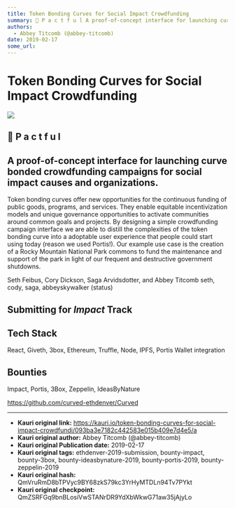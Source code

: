 ```yaml
---
title: Token Bonding Curves for Social Impact Crowdfunding
summary: 🤝 P a c t f u l A proof-of-concept interface for launching curve bonded crowdfunding campaigns for social impact causes and organizations. Token bonding curves offer new opportunities for the continuous funding of public goods, programs, and services. They enable equitable incentivization models and unique governance opportunities to activate communities around common goals and projects. By designing a simple crowdfunding campaign interface we are able to distill the complexities of the token b
authors:
  - Abbey Titcomb (@abbey-titcomb)
date: 2019-02-17
some_url: 
---
```


# Token Bonding Curves for Social Impact Crowdfunding


![](https://ipfs.infura.io/ipfs/QmVqvHwJHexadLtCXrcfpydQvR6uSvGaqSxBR6ePYe2GGm)


## 🤝 P a c t f u l
## A proof-of-concept interface for launching curve bonded crowdfunding campaigns for social impact causes and organizations.

Token bonding curves offer new opportunities for the continuous funding of public goods, programs, and services. They enable equitable incentivization models and unique governance opportunities to activate communities around common goals and projects. By designing a simple crowdfunding campaign interface we are able to distill the complexities of the token bonding curve into a adoptable user experience that people could start using today (reason we used Portis!). Our example use case is the creation of a Rocky Mountain National Park commons to fund the maintenance and support of the park in light of our frequent and destructive government shutdowns. 


Seth Feibus, Cory Dickson, Saga Arvidsdotter, and Abbey Titcomb
seth, cody, saga, abbeyskywalker (status)

## Submitting for _Impact_ Track

## Tech Stack
React, Giveth, 3box, Ethereum, Truffle, Node, IPFS, Portis Wallet integration

## Bounties
Impact, Portis, 3Box, Zeppelin, IdeasByNature

https://github.com/curved-ethdenver/Curved









---

- **Kauri original link:** https://kauri.io/token-bonding-curves-for-social-impact-crowdfundi/093ba3e7182c442583e015b409e7d4e5/a
- **Kauri original author:** Abbey Titcomb (@abbey-titcomb)
- **Kauri original Publication date:** 2019-02-17
- **Kauri original tags:** ethdenver-2019-submission, bounty-impact, bounty-3box, bounty-ideasbynature-2019, bounty-portis-2019, bounty-zeppelin-2019
- **Kauri original hash:** QmVruRmD8bTPVyc9BY68zkS79kc3YrHyMTDLn94Tv7PYkt
- **Kauri original checkpoint:** QmZSRFGq9bnBLosiVwSTANrDR9YdXbWkwG71aw35jAjyLo




